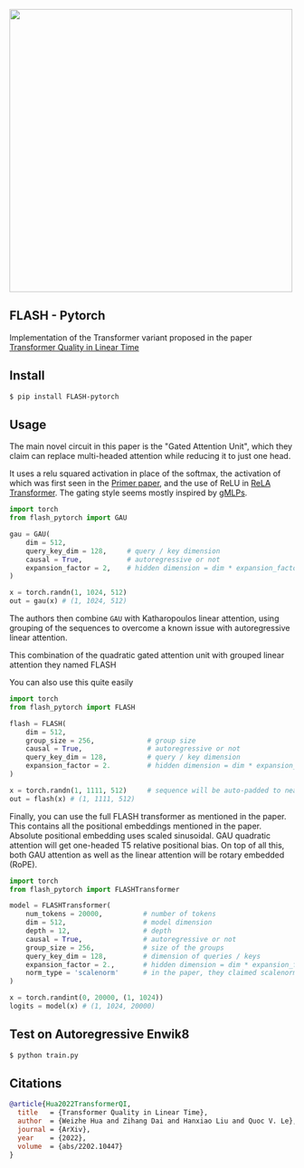 <img src="./flash.png" width="500px"></img>

## FLASH - Pytorch

Implementation of the Transformer variant proposed in the paper <a href="https://arxiv.org/abs/2202.10447">Transformer Quality in Linear Time</a>

## Install

```bash
$ pip install FLASH-pytorch
```

## Usage

The main novel circuit in this paper is the "Gated Attention Unit", which they claim can replace multi-headed attention while reducing it to just one head.

It uses a relu squared activation in place of the softmax, the activation of which was first seen in the <a href="https://arxiv.org/abs/2109.08668">Primer paper</a>, and the use of ReLU in <a href="https://arxiv.org/abs/2104.07012">ReLA Transformer</a>. The gating style seems mostly inspired by <a href="https://arxiv.org/abs/2105.08050">gMLPs</a>.

```python
import torch
from flash_pytorch import GAU

gau = GAU(
    dim = 512,
    query_key_dim = 128,     # query / key dimension
    causal = True,           # autoregressive or not
    expansion_factor = 2,    # hidden dimension = dim * expansion_factor
)

x = torch.randn(1, 1024, 512)
out = gau(x) # (1, 1024, 512)
```

The authors then combine `GAU` with Katharopoulos linear attention, using grouping of the sequences to overcome a known issue with autoregressive linear attention.

This combination of the quadratic gated attention unit with grouped linear attention they named FLASH

You can also use this quite easily

```python
import torch
from flash_pytorch import FLASH

flash = FLASH(
    dim = 512,
    group_size = 256,             # group size
    causal = True,                # autoregressive or not
    query_key_dim = 128,          # query / key dimension
    expansion_factor = 2.         # hidden dimension = dim * expansion_factor
)

x = torch.randn(1, 1111, 512)     # sequence will be auto-padded to nearest group size
out = flash(x) # (1, 1111, 512)
```

Finally, you can use the full FLASH transformer as mentioned in the paper. This contains all the positional embeddings mentioned in the paper. Absolute positional embedding uses scaled sinusoidal. GAU quadratic attention will get one-headed T5 relative positional bias. On top of all this, both GAU attention as well as the linear attention will be rotary embedded (RoPE).

```python
import torch
from flash_pytorch import FLASHTransformer

model = FLASHTransformer(
    num_tokens = 20000,          # number of tokens
    dim = 512,                   # model dimension
    depth = 12,                  # depth
    causal = True,               # autoregressive or not
    group_size = 256,            # size of the groups
    query_key_dim = 128,         # dimension of queries / keys
    expansion_factor = 2.,       # hidden dimension = dim * expansion_factor
    norm_type = 'scalenorm'      # in the paper, they claimed scalenorm led to faster training at no performance hit. the other option is 'layernorm' (also default)
)

x = torch.randint(0, 20000, (1, 1024))
logits = model(x) # (1, 1024, 20000)
```

## Test on Autoregressive Enwik8

```bash
$ python train.py
```

## Citations

```bibtex
@article{Hua2022TransformerQI,
  title   = {Transformer Quality in Linear Time},
  author  = {Weizhe Hua and Zihang Dai and Hanxiao Liu and Quoc V. Le},
  journal = {ArXiv},
  year    = {2022},
  volume  = {abs/2202.10447}
}
```
